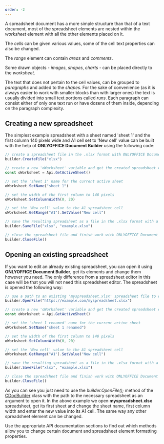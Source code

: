 ```yaml
---
order: -2
---
```


A spreadsheet document has a more simple structure than that of a text document, most of the spreadsheet elements are nested within the *worksheet* element with all the other elements placed on it.

The *cells* can be given various values, some of the cell text properties can also be changed.

The *range* element can contain *areas* and *comments*.

Some drawn objects - *images*, *shapes*, *charts* - can be placed directly to the *worksheet*.

The text that does not pertain to the cell values, can be grouped to *paragraphs* and added to the *shapes*. For the sake of convenience (as it is always easier to work with smaller blocks than with larger ones) the text is usually divided into small text portions called *runs*. Each paragraph can consist either of only one text run or have dozens of them inside, depending on the paragraph complexity.

## Creating a new spreadsheet

The simplest example spreadsheet with a sheet named 'sheet 1' and the first column 140 pixels wide and A1 cell set to 'New cell' value can be built with the help of **ONLYOFFICE Document Builder** using the following code:

``` js
// create a spreadsheet file in the .xlsx format with ONLYOFFICE Document Builder
builder.CreateFile("xlsx")

// create a new 'oWorksheet' variable and get the created spreadsheet contents
const oWorksheet = Api.GetActiveSheet()

// set the 'sheet 1' name for the current active sheet
oWorksheet.SetName("sheet 1")

// set the width of the first column to 140 pixels
oWorksheet.SetColumnWidth(0, 20)

// set the 'New cell' value to the A1 spreadsheet cell
oWorksheet.GetRange("A1").SetValue("New cell")

// save the resulting spreadsheet as a file in the .xlsx format with a new 'example.xlsx' name
builder.SaveFile("xlsx", "example.xlsx")

// close the spreadsheet file and finish work with ONLYOFFICE Document Builder
builder.CloseFile()
```

## Opening an existing spreadsheet

If you want to edit an already existing spreadsheet, you can open it using **ONLYOFFICE Document Builder**, get its elements and change them however you need. The only difference from a spreadsheet editor in this case will be that you will not need this spreadsheet editor. The spreadsheet is opened the following way:

``` js
// use a path to an existing 'myspreadsheet.xlsx' spreadsheet file to open it with ONLYOFFICE Document Builder
builder.OpenFile("https://example.com/myspreadsheet.xlsx")

// create a new 'oWorksheet' variable and get the created spreadsheet contents
const oWorksheet = Api.GetActiveSheet()

// set the 'sheet 1 renamed' name for the current active sheet
oWorksheet.SetName("sheet 1 renamed")

// set the width of the first column to 140 pixels
oWorksheet.SetColumnWidth(0, 20)

// set the 'New cell' value to the A1 spreadsheet cell
oWorksheet.GetRange("A1").SetValue("New cell")

// save the resulting spreadsheet as a file in the .xlsx format with a new 'example.xlsx' name
builder.SaveFile("xlsx", "example.xlsx")

// close the spreadsheet file and finish work with ONLYOFFICE Document Builder
builder.CloseFile()
```

As you can see you just need to use the *builder.OpenFile();* method of the [CDocBuilder](../../../Document%20Builder/Builder%20Framework/C++/CDocBuilder/index.md) class with the path to the necessary spreadsheet as an argument to open it. In the above example we open **myspreadsheet.xlsx** spreadsheet, get its first sheet and change the sheet name, first column width and enter the new value into its A1 cell. The same way any other spreadsheet element can be changed.

Use the appropriate API documentation sections to find out which methods allow you to change certain document and spreadsheet element formatting properties.
